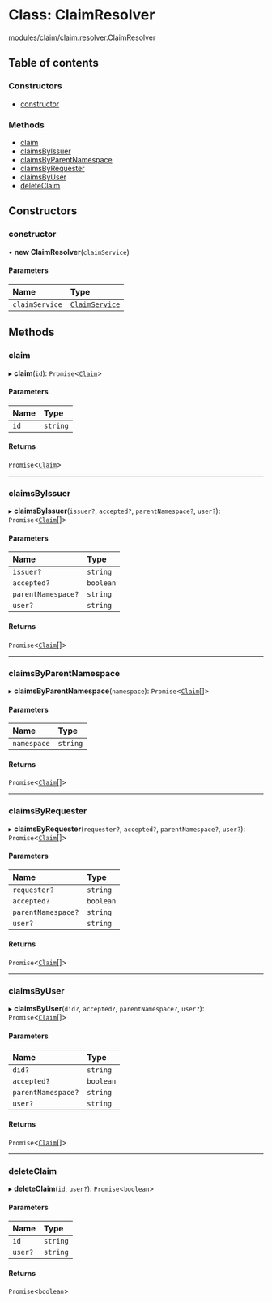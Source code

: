 # Class: ClaimResolver

[modules/claim/claim.resolver](../modules/modules_claim_claim_resolver.md).ClaimResolver

## Table of contents

### Constructors

- [constructor](modules_claim_claim_resolver.ClaimResolver.md#constructor)

### Methods

- [claim](modules_claim_claim_resolver.ClaimResolver.md#claim)
- [claimsByIssuer](modules_claim_claim_resolver.ClaimResolver.md#claimsbyissuer)
- [claimsByParentNamespace](modules_claim_claim_resolver.ClaimResolver.md#claimsbyparentnamespace)
- [claimsByRequester](modules_claim_claim_resolver.ClaimResolver.md#claimsbyrequester)
- [claimsByUser](modules_claim_claim_resolver.ClaimResolver.md#claimsbyuser)
- [deleteClaim](modules_claim_claim_resolver.ClaimResolver.md#deleteclaim)

## Constructors

### constructor

• **new ClaimResolver**(`claimService`)

#### Parameters

| Name | Type |
| :------ | :------ |
| `claimService` | [`ClaimService`](modules_claim_claim_service.ClaimService.md) |

## Methods

### claim

▸ **claim**(`id`): `Promise`<[`Claim`](modules_claim_claim_entity.Claim.md)\>

#### Parameters

| Name | Type |
| :------ | :------ |
| `id` | `string` |

#### Returns

`Promise`<[`Claim`](modules_claim_claim_entity.Claim.md)\>

___

### claimsByIssuer

▸ **claimsByIssuer**(`issuer?`, `accepted?`, `parentNamespace?`, `user?`): `Promise`<[`Claim`](modules_claim_claim_entity.Claim.md)[]\>

#### Parameters

| Name | Type |
| :------ | :------ |
| `issuer?` | `string` |
| `accepted?` | `boolean` |
| `parentNamespace?` | `string` |
| `user?` | `string` |

#### Returns

`Promise`<[`Claim`](modules_claim_claim_entity.Claim.md)[]\>

___

### claimsByParentNamespace

▸ **claimsByParentNamespace**(`namespace`): `Promise`<[`Claim`](modules_claim_claim_entity.Claim.md)[]\>

#### Parameters

| Name | Type |
| :------ | :------ |
| `namespace` | `string` |

#### Returns

`Promise`<[`Claim`](modules_claim_claim_entity.Claim.md)[]\>

___

### claimsByRequester

▸ **claimsByRequester**(`requester?`, `accepted?`, `parentNamespace?`, `user?`): `Promise`<[`Claim`](modules_claim_claim_entity.Claim.md)[]\>

#### Parameters

| Name | Type |
| :------ | :------ |
| `requester?` | `string` |
| `accepted?` | `boolean` |
| `parentNamespace?` | `string` |
| `user?` | `string` |

#### Returns

`Promise`<[`Claim`](modules_claim_claim_entity.Claim.md)[]\>

___

### claimsByUser

▸ **claimsByUser**(`did?`, `accepted?`, `parentNamespace?`, `user?`): `Promise`<[`Claim`](modules_claim_claim_entity.Claim.md)[]\>

#### Parameters

| Name | Type |
| :------ | :------ |
| `did?` | `string` |
| `accepted?` | `boolean` |
| `parentNamespace?` | `string` |
| `user?` | `string` |

#### Returns

`Promise`<[`Claim`](modules_claim_claim_entity.Claim.md)[]\>

___

### deleteClaim

▸ **deleteClaim**(`id`, `user?`): `Promise`<`boolean`\>

#### Parameters

| Name | Type |
| :------ | :------ |
| `id` | `string` |
| `user?` | `string` |

#### Returns

`Promise`<`boolean`\>
